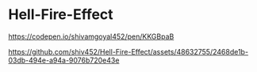 # Hell-Fire-Effect
https://codepen.io/shivamgoyal452/pen/KKGBpaB


https://github.com/shiv452/Hell-Fire-Effect/assets/48632755/2468de1b-03db-494e-a94a-9076b720e43e

